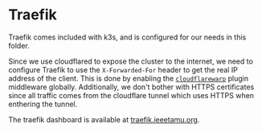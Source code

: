 # Traefik

Traefik comes included with k3s, and is configured for our needs in this folder.

Since we use cloudflared to expose the cluster to the internet, we need to configure Traefik to use the `X-Forwarded-For` header to get the real IP address of the client. This is done by enabling the [`cloudflarewarp`](./traefik-realip-middleware.yaml) plugin middleware globally.
Additionally, we don't bother with HTTPS certificates since all traffic comes from the cloudflare tunnel which uses HTTPS when enthering the tunnel.

The traefik dashboard is available at [traefik.ieeetamu.org](https://traefik.ieeetamu.org).